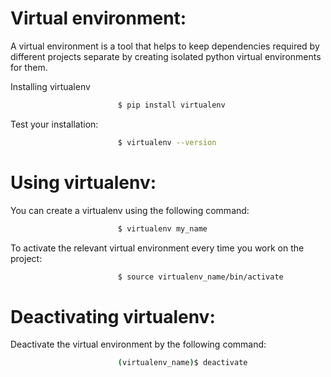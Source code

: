 # Virtual environment: 
A virtual environment is a tool that helps to keep dependencies required by different projects separate by creating isolated python virtual environments for them.

Installing virtualenv
```sh
						$ pip install virtualenv
```
Test your installation:
```sh
						$ virtualenv --version
```
# Using virtualenv: 

You can create a virtualenv using the following command:
```sh 
						$ virtualenv my_name
```					
To activate the relevant virtual environment every time you work on the project:
```sh 
						$ source virtualenv_name/bin/activate
```		
# Deactivating virtualenv:
Deactivate the virtual environment by the following command:
```sh 
						(virtualenv_name)$ deactivate
```
					


